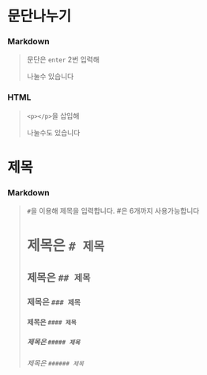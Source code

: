 # 문단나누기

### Markdown
>문단은 `enter` 2번 입력해     
>
>나눌수 있습니다         

### HTML
> `<p></p>`을 삽입해 <p>나눌수도 있습니다</p>

# 제목
### Markdown
> `#`을 이용해 제목을 입력합니다. #은 6개까지 사용가능합니다  
> # 제목은 `# 제목`  
> ## 제목은 `## 제목`  
> ### 제목은 `### 제목`  
> #### 제목은 `#### 제목`
> ##### 제목은 `##### 제목` 
> ###### 제목은 `###### 제목` 

